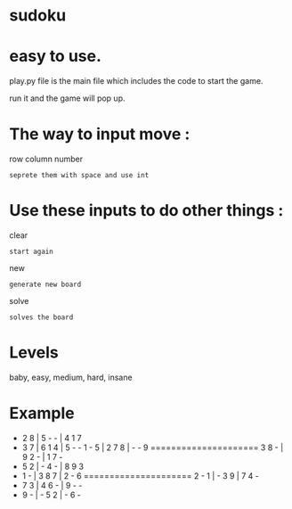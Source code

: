 # sudoku

# easy to use.

play.py file is the main file which includes the code to start the game.

run it and the game will pop up.

# The way to input move :

row column number

`seprete them with space and use int`



# Use these inputs to do other things :

clear 

`start again`

new

`generate new board`

solve

`solves the board`

# Levels

baby, easy, medium, hard, insane

# Example


- 2 8 | 5 - - | 4 1 7
- 3 7 | 6 1 4 | 5 - -
1 - 5 | 2 7 8 | - - 9
=====================
3 8 - | 9 2 - | 1 7 -
- 5 2 | - 4 - | 8 9 3
- 1 - | 3 8 7 | 2 - 6
=====================
2 - 1 | - 3 9 | 7 4 -
- 7 3 | 4 6 - | 9 - -
- 9 - | - 5 2 | - 6 -
